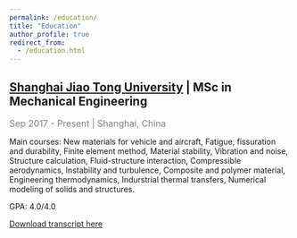 ```yaml
---
permalink: /education/
title: "Education"
author_profile: true
redirect_from: 
  - /education.html
---
```


## <a href="http://en.sjtu.edu.cn/">Shanghai Jiao Tong University</a> | MSc in Mechanical Engineering

<font color="gray" size = "3">Sep 2017 - Present | Shanghai, China</font>

Main courses: New materials for vehicle and aircraft, Fatigue, fissuration and durability, Finite element method, Material stability, Vibration and noise, Structure calculation, Fluid-structure interaction, Compressible aerodynamics, Instability and turbulence, Composite and polymer material,  Engineering thermodynamics, Indurstrial thermal transfers, Numerical modeling of solids and structures.

GPA: 4.0/4.0

[Download transcript here](http://academicpages.github.io/files/TranscriptMaster_AnboCao.pdf.pdf)
